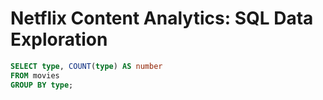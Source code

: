 # Netflix Content Analytics: SQL Data Exploration

```sql
SELECT type, COUNT(type) AS number
FROM movies
GROUP BY type;


